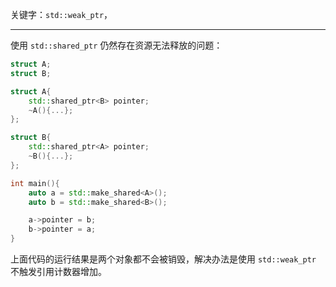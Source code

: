 
关键字：`std::weak_ptr`，

---

使用 `std::shared_ptr` 仍然存在资源无法释放的问题：

```cpp
struct A;
struct B;

struct A{
	std::shared_ptr<B> pointer;
	~A(){...};
};

struct B{
	std::shared_ptr<A> pointer;
	~B(){...};
};

int main(){
	auto a = std::make_shared<A>();
	auto b = std::make_shared<B>();

	a->pointer = b;
	b->pointer = a;
}
```

上面代码的运行结果是两个对象都不会被销毁，解决办法是使用 `std::weak_ptr` 不触发引用计数器增加。